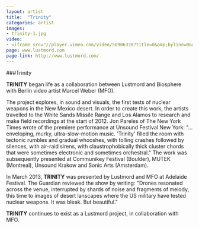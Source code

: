 ```yaml
---
layout: artist
title:  "Trinity"
categories: artist
images:
- trinity-1.jpg
video:
- <iframe src="//player.vimeo.com/video/50906330?title=0&amp;byline=0&amp;portrait=0&amp;color=ff555d" width="212" height="119" frameborder="0" webkitallowfullscreen mozallowfullscreen allowfullscreen></iframe>
page: www.lustmord.com
page-link: http://www.lustmord.com/
---
```


###Trinity

**TRINITY** began life as a collaboration between Lustmord and Biosphere with Berlin video artist Marcel Weber (MFO). 

The project explores, in sound and visuals, the first tests of nuclear weapons in the New Mexico desert. In order to create this work, the artists travelled to the White Sands Missile Range and Los Alamos to research and make field recordings at the start of 2012. Jon Pareles of The New York Times wrote of the premiere performance at Unsound Festival New York: "… enveloping, murky, ultra-slow-motion music. 'Trinity' filled the room with tectonic rumbles and gradual whooshes, with tolling crashes followed by silences, with air-raid sirens, with claustrophobically thick cluster chords that were sometimes electronic and sometimes orchestral." The work was subsequently presented at Communikey Festival (Boulder), MUTEK (Montreal), Unsound Krakow and Sonic Arts (Amsterdam).

In March 2013, **TRINITY** was presented by Lustmord and MFO at Adelaide Festival. The Guardian reviewed the show by writing: "Drones resonated across the venue, interrupted by shards of noise and fragments of melody, this time to images of desert lanscapes where the US military have tested nuclear weapons. It was bleak. But beautiful."

**TRINITY** continues to exist as a Lustmord project, in collaboration with MFO.


